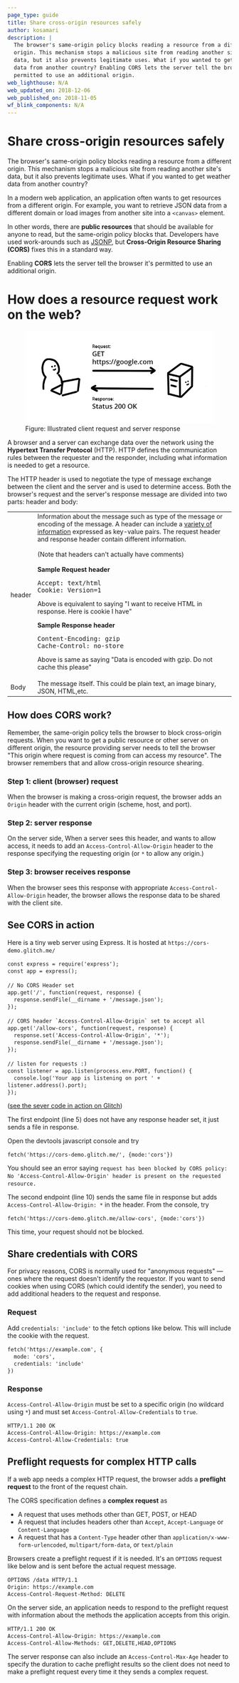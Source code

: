 ```yaml
---
page_type: guide
title: Share cross-origin resources safely
author: kosamari
description: |
  The browser's same-origin policy blocks reading a resource from a different
  origin. This mechanism stops a malicious site from reading another site's
  data, but it also prevents legitimate uses. What if you wanted to get weather
  data from another country? Enabling CORS lets the server tell the browser it's
  permitted to use an additional origin.
web_lighthouse: N/A
web_updated_on: 2018-12-06
web_published_on: 2018-11-05
wf_blink_components: N/A
---
```


# Share cross-origin resources safely

The browser's same-origin policy blocks reading a resource from a different
origin. This mechanism stops a malicious site from reading another site's data,
but it also prevents legitimate uses. What if you wanted to get weather data
from another country? 

In a modern web application, an application often wants to get resources from a
different origin. For example, you want to retrieve JSON data from a different
domain or load images from another site into a `<canvas>` element.

In other words, there are **public resources** that should be available for
anyone to read, but the same-origin policy blocks that. Developers have used
work-arounds such as
[JSONP](https://stackoverflow.com/questions/2067472/what-is-jsonp-all-about),
but **Cross-Origin Resource Sharing (CORS)** fixes this in a standard way.

Enabling **CORS** lets the server tell the browser it's permitted to use an additional origin.

# How does a resource request work on the web?

<figure class="attempt-right">
  <img src="./request_response.png" alt="request and response">
  <figcaption>
    Figure: Illustrated client request and server response
  </figcaption>
</figure>

A browser and a server can exchange data over the network using the **Hypertext Transfer Protocol** (HTTP). HTTP defines the communication rules between the requester and the responder, including what information is needed to get a resource.

<div class="clearfix"></div>

The HTTP header is used to negotiate the type of message exchange between the
client and the server and is used to determine access.  Both the browser's
request and the server's response message are divided into two parts: header and
body:

<table  class="responsive">
<tbody>
    <tr>
        <td>header</td>
        <td>
            Information about the message such as type of the message or encoding of the message. A header can include a <a href="https://en.wikipedia.org/wiki/List_of_HTTP_header_fields">variety of information</a> expressed as key-value pairs. The request header and response header contain different information.<br>
            <br>
            (Note that headers can't actually have comments)<br>
            <br>
            <strong>Sample Request header</strong>
<pre>Accept: text/html
Cookie: Version=1</pre>
Above is equivalent to saying "I want to receive HTML in response. Here is cookie I have"

<strong>Sample Response header</strong>
<pre>Content-Encoding: gzip
Cache-Control: no-store </pre>
Above is same as saying "Data is encoded with gzip. Do not cache this please"

<tr>
    <td>Body</td>
    <td>
        The message itself. This could be plain text, an image binary, JSON, HTML,etc.
    </td>
    </tr>
</tbody>
</table>


## How does CORS work?

Remember, the same-origin policy tells the browser to block cross-origin
requests. When you want to get a public resource or other server on different origin, the resource providing server needs to tell the browser "This origin where request is coming from can access my resource". The browser remembers that and allow cross-origin resource shearing.

### Step 1: client (browser) request
When the browser is making a cross-origin request, the browser adds an `Origin` header with
the current origin (scheme, host, and port). 

### Step 2: server response
On the server side, 
When a server sees this header, and
wants to allow access, it needs to add an `Access-Control-Allow-Origin` header to
the response specifying the requesting origin (or `*` to allow any origin.) 

### Step 3: browser receives response
When the browser sees this response with appropriate `Access-Control-Allow-Origin` header, the browser allows the response data to be shared with the client site.

## See CORS in action
Here is a tiny web server using Express. It is hosted at `https://cors-demo.glitch.me/`

```
const express = require('express');
const app = express();

// No CORS Header set
app.get('/', function(request, response) {
  response.sendFile(__dirname + '/message.json');
});

// CORS header `Access-Control-Allow-Origin` set to accept all
app.get('/allow-cors', function(request, response) {
  response.set('Access-Control-Allow-Origin', '*');
  response.sendFile(__dirname + '/message.json');
});

// listen for requests :)
const listener = app.listen(process.env.PORT, function() {
  console.log('Your app is listening on port ' + listener.address().port);
});
```
([see the sever code in action on Glitch](https://glitch.com/edit/#!/cors-demo?path=server.js))


The first endpoint (line 5) does not have any response header set, it just sends a file in response. 

Open the devtools javascript console and try
```
fetch('https://cors-demo.glitch.me/', {mode:'cors'})
```

You should see an error saying `request has been blocked by CORS policy: No
'Access-Control-Allow-Origin' header is present on the requested resource.`

The second endpoint (line 10) sends the  same file in response but adds
`Access-Control-Allow-Origin: *`  in the header. From the console, try
```
fetch('https://cors-demo.glitch.me/allow-cors', {mode:'cors'})
```
This time, your request should not be blocked.


## Share credentials with CORS

For privacy reasons, CORS is normally used for "anonymous requests" — ones where the request doesn't identify the requestor. If you want to send
cookies when using CORS (which could identify the sender), you need to add additional headers to the request and response. 

### Request

Add  `credentials: 'include'` to the fetch options like below. This will include
the cookie with the request.

```  
fetch('https://example.com', {  
  mode: 'cors',  
  credentials: 'include'  
})  
```

### Response 

`Access-Control-Allow-Origin` must be set to a specific origin (no wildcard
using `*`) and must set `Access-Control-Allow-Credentials` to `true`.
``` 
HTTP/1.1 200 OK
Access-Control-Allow-Origin: https://example.com
Access-Control-Allow-Credentials: true
```

## Preflight requests for complex HTTP calls

If a web app needs a complex HTTP request, the browser adds a  **preflight
request** to the front of the request chain.

The CORS specification defines a **complex request** as 

+  A request that uses methods other than GET, POST, or HEAD
+  A request that includes headers other than `Accept`, `Accept-Language` or `Content-Language`
+  A request that has a `Content-Type` header other than
    `application/x-www-form-urlencoded`, `multipart/form-data`, or `text/plain`

Browsers create a preflight request if it is needed. It's an `OPTIONS` request 
like below and is sent before the actual request message.
```
OPTIONS /data HTTP/1.1
Origin: https://example.com
Access-Control-Request-Method: DELETE
```

On the server side, an application needs to respond to the preflight request
with information about the methods the application accepts from this origin.   
``` 
HTTP/1.1 200 OK
Access-Control-Allow-Origin: https://example.com
Access-Control-Allow-Methods: GET,DELETE,HEAD,OPTIONS
```

The server response can also include an `Access-Control-Max-Age` header to
specify the duration to cache preflight results so the client does not need to
make a preflight request every time it they sends a complex request.
